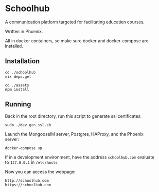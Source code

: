 # Schoolhub

A communication platform targeted for facilitating education courses.

Written in Phoenix.

All in docker containers, so make sure docker and docker-compose are installed.

## Installation

```
cd ./schoolhub
mix deps.get

cd ./assets
npm install
```

## Running

Back in the root directory, run this script to generate ssl certificates:

```
sudo ./dev_gen_ssl.sh
```

Launch the MongooseIM server, Postgres, HAProxy, and the Phoenix server:

```
docker-compose up
```

If in a development environment, have the address `schoolhub.com` evaluate to `127.0.0.1` in `/etc/hosts`

Now you can access the webpage:

```
http://schoolhub.com
https://schoolhub.com
```
